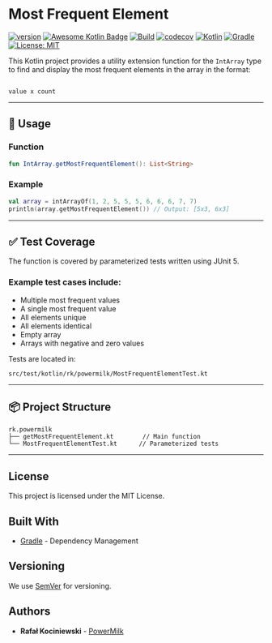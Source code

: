 # Most Frequent Element

[![version](https://img.shields.io/badge/version-1.0.10-yellow.svg)](https://semver.org)
[![Awesome Kotlin Badge](https://kotlin.link/awesome-kotlin.svg)](https://github.com/KotlinBy/awesome-kotlin)
[![Build](https://github.com/rkociniewski/most-frequent-element/actions/workflows/main.yml/badge.svg)](https://github.com/rkociniewski/most-frequent-element/actions/workflows/main.yml)
[![codecov](https://codecov.io/gh/rkociniewski/most-frequent-element/branch/main/graph/badge.svg)](https://codecov.io/gh/rkociniewski/most-frequent-element)
[![Kotlin](https://img.shields.io/badge/Kotlin-2.2.20-blueviolet?logo=kotlin)](https://kotlinlang.org/)
[![Gradle](https://img.shields.io/badge/Gradle-9.10-blue?logo=gradle)](https://gradle.org/)
[![License: MIT](https://img.shields.io/badge/License-MIT-greem.svg)](https://opensource.org/licenses/MIT)

This Kotlin project provides a utility extension function for the `IntArray` type to find and display the most frequent
elements in the array in the format:

```

value x count

````

---

## 🔧 Usage

### Function

```kotlin
fun IntArray.getMostFrequentElement(): List<String>
````

### Example

```kotlin
val array = intArrayOf(1, 2, 5, 5, 5, 6, 6, 6, 7, 7)
println(array.getMostFrequentElement()) // Output: [5x3, 6x3]
```

---

## ✅ Test Coverage

The function is covered by parameterized tests written using JUnit 5.

### Example test cases include:

* Multiple most frequent values
* A single most frequent value
* All elements unique
* All elements identical
* Empty array
* Arrays with negative and zero values

Tests are located in:

```
src/test/kotlin/rk/powermilk/MostFrequentElementTest.kt
```

---

## 📦 Project Structure

```
rk.powermilk
├── getMostFrequentElement.kt        // Main function
└── MostFrequentElementTest.kt      // Parameterized tests
```

---

## License

This project is licensed under the MIT License.

## Built With

* [Gradle](https://gradle.org/) - Dependency Management

## Versioning

We use [SemVer](http://semver.org/) for versioning.

## Authors

* **Rafał Kociniewski** - [PowerMilk](https://github.com/rkociniewski)
